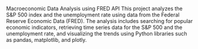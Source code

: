 Macroeconomic Data Analysis using FRED API
This project analyzes the S&P 500 index and the unemployment rate using data from the Federal Reserve Economic Data (FRED). The analysis includes searching for popular economic indicators, retrieving time series data for the S&P 500 and the unemployment rate, and visualizing the trends using Python libraries such as pandas, matplotlib, and plotly.
